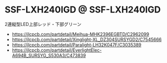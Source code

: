 
# SSF-LXH240IGD @ SSF-LXH240IGD

2連縦型LED上部レッド・下部グリーン

 - https://jlcpcb.com/partdetail/Meihua-MHK2396EGBTD/C2962099
 - https://jlcpcb.com/partdetail/Xinglight-XL_DZ304SURSYGD2/C7545666
 - https://jlcpcb.com/partdetail/Paralight-LH32K047F/C3035389
 - https://jlcpcb.com/partdetail/EverlightElec-A694B_SURSYG_S530A3/C473839









